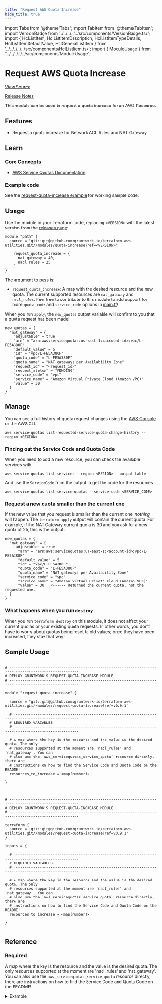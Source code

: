 ```yaml
---
title: "Request AWS Quota Increase"
hide_title: true
---
```


import Tabs from '@theme/Tabs';
import TabItem from '@theme/TabItem';
import VersionBadge from '../../../../../src/components/VersionBadge.tsx';
import { HclListItem, HclListItemDescription, HclListItemTypeDetails, HclListItemDefaultValue, HclGeneralListItem } from '../../../../../src/components/HclListItem.tsx';
import { ModuleUsage } from "../../../../../src/components/ModuleUsage";

<VersionBadge repoTitle="Terraform Utility Modules" version="0.9.1" lastModifiedVersion="0.9.1"/>

# Request AWS Quota Increase

<a href="https://github.com/gruntwork-io/terraform-aws-utilities/tree/v0.9.1/modules/request-quota-increase" className="link-button" title="View the source code for this module in GitHub.">View Source</a>

<a href="https://github.com/gruntwork-io/terraform-aws-utilities/releases/tag/v0.9.1" className="link-button" title="Release notes for only versions which impacted this module.">Release Notes</a>

This module can be used to request a quota increase for an AWS Resource.

## Features

*   Request a quota increase for Network ACL Rules and NAT Gateway.

## Learn

### Core Concepts

*   [AWS Service Quotas Documentation](https://docs.aws.amazon.com/servicequotas/?id=docs_gateway)

### Example code

See the [request-quota-increase example](https://github.com/gruntwork-io/terraform-aws-utilities/tree/v0.9.1/examples/request-quota-increase) for working sample code.

## Usage

Use the module in your Terraform code, replacing `<VERSION>` with the latest version from the [releases
page](https://github.com/gruntwork-io/terraform-aws-utilities/releases):

```hcl
module "path" {
  source = "git::git@github.com:gruntwork-io/terraform-aws-utilities.git//modules/quota-increase?ref=<VERSION>"

    request_quota_increase = {
      nat_gateway = 40,
      nacl_rules = 25
    }
}
```

The argument to pass is:

*   `request_quota_increase`: A map with the desired resource and the new quota. The current supported resources are `nat_gateway` and `nacl_rules`. Feel free to contribute to this module to add support for more `quota_code` and `service_code` options in [main.tf](https://github.com/gruntwork-io/terraform-aws-utilities/tree/v0.9.1/modules/request-quota-increase/main.tf)!

When you run `apply`, the `new_quotas` output variable will confirm to you that a quota request has been made!

```hcl
new_quotas = {
  "nat_gateway" = {
    "adjustable" = true
    "arn" = "arn:aws:servicequotas:us-east-1:<account-id>:vpc/L-FE5A380F"
    "default_value" = 5
    "id" = "vpc/L-FE5A380F"
    "quota_code" = "L-FE5A380F"
    "quota_name" = "NAT gateways per Availability Zone"
    "request_id" = "<request_id>"
    "request_status" = "PENDING"
    "service_code" = "vpc"
    "service_name" = "Amazon Virtual Private Cloud (Amazon VPC)"
    "value" = 30
  }
}
```

## Manage

You can see a full history of quota request changes using the [AWS
Console](https://console.aws.amazon.com/servicequotas/home#!/requests) or the AWS CLI:

```
aws service-quotas list-requested-service-quota-change-history --region <REGION>
```

### Finding out the Service Code and Quota Code

When you need to add a new resource, you can check the available services with

```
aws service-quotas list-services --region <REGION> --output table
```

And use the `ServiceCode` from the output to get the code for the resources

```
aws service-quotas list-service-quotas --service-code <SERVICE_CODE>
```

### Request a new quota smaller than the current one

If the new value that you request is smaller than the current one, *nothing* will happen. The
`terraform apply` output will contain the current quota. For example, if the NAT Gateway current
quota is 30 and you ask for a new quota of 25, this is the output:

```hcl
new_quotas = {
  "nat_gateway" = {
    "adjustable" = true
      "arn" = "arn:aws:servicequotas:us-east-1:<account-id>:vpc/L-FE5A380F"
      "default_value" = 5
      "id" = "vpc/L-FE5A380F"
      "quota_code" = "L-FE5A380F"
      "quota_name" = "NAT gateways per Availability Zone"
      "service_code" = "vpc"
      "service_name" = "Amazon Virtual Private Cloud (Amazon VPC)"
      "value" = 30   <------ Returned the current quota, not the requested one.
  }
}
```

### What happens when you run `destroy`

When you run `terraform destroy` on this module, it does not affect your current quotas or your
existing quota requests. In other words, you don't have to worry about quotas being reset to old
values; once they have been increased, they stay that way!

## Sample Usage

<Tabs>
<TabItem value="terraform" label="Terraform" default>

```hcl title="main.tf"

# ------------------------------------------------------------------------------------------------------
# DEPLOY GRUNTWORK'S REQUEST-QUOTA-INCREASE MODULE
# ------------------------------------------------------------------------------------------------------

module "request_quota_increase" {

  source = "git::git@github.com:gruntwork-io/terraform-aws-utilities.git//modules/request-quota-increase?ref=v0.9.1"

  # ----------------------------------------------------------------------------------------------------
  # REQUIRED VARIABLES
  # ----------------------------------------------------------------------------------------------------

  # A map where the key is the resource and the value is the desired quota. The only
  # resources supported at the moment are 'nacl_rules' and 'nat_gateway'. You can
  # also use the `aws_servicequotas_service_quota` resource directly, there are
  # instructions on how to find the Service Code and Quota Code on the README!
  resources_to_increase = <map(number)>

}


```

</TabItem>
<TabItem value="terragrunt" label="Terragrunt" default>

```hcl title="terragrunt.hcl"

# ------------------------------------------------------------------------------------------------------
# DEPLOY GRUNTWORK'S REQUEST-QUOTA-INCREASE MODULE
# ------------------------------------------------------------------------------------------------------

terraform {
  source = "git::git@github.com:gruntwork-io/terraform-aws-utilities.git//modules/request-quota-increase?ref=v0.9.1"
}

inputs = {

  # ----------------------------------------------------------------------------------------------------
  # REQUIRED VARIABLES
  # ----------------------------------------------------------------------------------------------------

  # A map where the key is the resource and the value is the desired quota. The only
  # resources supported at the moment are 'nacl_rules' and 'nat_gateway'. You can
  # also use the `aws_servicequotas_service_quota` resource directly, there are
  # instructions on how to find the Service Code and Quota Code on the README!
  resources_to_increase = <map(number)>

}


```

</TabItem>
</Tabs>




## Reference

<Tabs>
<TabItem value="inputs" label="Inputs" default>

### Required

<HclListItem name="resources_to_increase" requirement="required" type="map(number)">
<HclListItemDescription>

A map where the key is the resource and the value is the desired quota. The only resources supported at the moment are 'nacl_rules' and 'nat_gateway'. You can also use the `aws_servicequotas_service_quota` resource directly, there are instructions on how to find the Service Code and Quota Code on the README!

</HclListItemDescription>
<HclGeneralListItem title="Examples">
<details>
  <summary>Example</summary>


```hcl
   {
     nacl_rules  = 39,
     nat_gateway = 20,
   }

```
</details>

</HclGeneralListItem>
</HclListItem>

</TabItem>
<TabItem value="outputs" label="Outputs">

<HclListItem name="new_quotas">
</HclListItem>

</TabItem>
</Tabs>


<!-- ##DOCS-SOURCER-START
{
  "originalSources": [
    "https://github.com/gruntwork-io/terraform-aws-utilities/tree/v0.9.1/modules/request-quota-increase/readme.md",
    "https://github.com/gruntwork-io/terraform-aws-utilities/tree/v0.9.1/modules/request-quota-increase/variables.tf",
    "https://github.com/gruntwork-io/terraform-aws-utilities/tree/v0.9.1/modules/request-quota-increase/outputs.tf"
  ],
  "sourcePlugin": "module-catalog-api",
  "hash": "7704e4ed57a0999f05e322066671ccb9"
}
##DOCS-SOURCER-END -->

